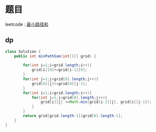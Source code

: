 # 题目
leetcode : [最小路径和](https://leetcode-cn.com/problems/minimum-path-sum/)

## dp
```Java
class Solution {
    public int minPathSum(int[][] grid) {
        
        for(int i=1;i<grid.length;i++){
            grid[i][0]+=grid[i-1][0];
        }
        for(int j=1;j<grid[0].length;j++){
            grid[0][j]+=grid[0][j-1];
        }
        for(int i=1;i<grid.length;i++){
            for(int j=1;j<grid[0].length;j++){
                grid[i][j] +=Math.min(grid[i-1][j], grid[i][j-1]);
            }
        }
        return grid[grid.length-1][grid[0].length-1];
    }
}

```
